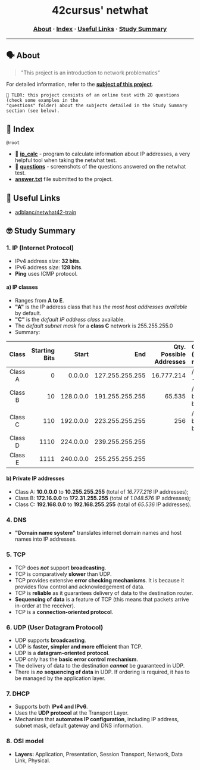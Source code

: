 <h1 align="center">
	42cursus' netwhat
</h1>

<h3 align="center">
	<a href="#%EF%B8%8F-about">About</a>
	<span> · </span>
	<a href="#-index">Index</a>
	<span> · </span>
	<a href="#-useful-links">Useful Links</a>
	<span> · </span>
	<a href="#-study-summary">Study Summary</a>
</h3>

---

## 🗣️ About

>"This project is an introduction to network problematics"

For detailed information, refer to the [**subject of this project**](../_PDFs/01-netwhat-en.pdf).

	🚀 TLDR: this project consists of an online test with 20 questions (check some examples in the
	"questions" folder) about the subjects detailed in the Study Summary section (see below).

## 📑 Index

`@root`

* 📁 [**ip_calc**](ip_calc/) - program to calculate information about IP addresses, a very helpful tool when taking the netwhat test.
* 📁 [**questions**](questions/) - screenshots of the questions answered on the netwhat test.
* [**answer.txt**](answer.txt) file submitted to the project.

## 📌 Useful Links

* [adblanc/netwhat42-train](https://github.com/adblanc/netwhat42-train)

## 🤓 Study Summary

### 1. IP (Internet Protocol)

* IPv4 address _size_: **32 bits**.
* IPv6 address _size_: **128 bits**.
* **Ping** uses ICMP protocol.

#### a) IP classes

* Ranges from **A to E**.
* **"A"** is the IP address class that has _the most host addresses available_ by default.
* **"C"** is the _default IP address class_ available.
* The _default subnet mask_ for a **class C** network is 255.255.255.0
* Summary:

| Class		| Starting Bits	| Start		| End				| Qty. Possible Addresses	| CIDR (network-machines)	| Default subnet mask	|
| :-:		| --:			| --:		| --:				| --:						| :--						| --:					|
| Class A	| 0				| 0.0.0.0	| 127.255.255.255	| 16.777.214				| /8 (1 byte - 3 bytes)		| 255.0.0.0				|
| Class B	| 10			| 128.0.0.0	| 191.255.255.255	| 65.535					| /16 (2 bytes - 2 bytes)	| 255.255.0.0			|
| Class C	| 110			| 192.0.0.0	| 223.255.255.255	| 256						| /24 (3 bytes - 1 byte)	| 255.255.255.0			|
| Class D	| 1110			| 224.0.0.0	| 239.255.255.255	| 							|							| Not defined			|
| Class E	| 1111			| 240.0.0.0	| 255.255.255.255	| 							|							| Not defined			|

#### b) Private IP addresses

* Class A: **10.0.0.0** to **10.255.255.255** (total of _16.777.216_ IP addresses);
* Class B: **172.16.0.0** to **172.31.255.255** (total of _1.048.576_ IP addresses);
* Class C: **192.168.0.0** to **192.168.255.255** (total of _65.536_ IP addresses).

### 4. DNS

* **"Domain name system"** translates internet domain names and host names into IP addresses.

### 5. TCP

* TCP does **_not_** support **broadcasting**.
* TCP is comparatively **slower** than UDP.
* TCP provides extensive **error checking mechanisms**. It is because it provides flow control and acknowledgement of data.
* TCP is **reliable** as it guarantees delivery of data to the destination router.
* **Sequencing of data** is a feature of TCP (this means that packets arrive in-order at the receiver).
* TCP is a **connection-oriented protocol**.

### 6. UDP (User Datagram Protocol)

* UDP supports **broadcasting**.
* UDP is **faster, simpler and more efficient** than TCP.
* UDP is a **datagram-oriented protocol**.
* UDP only has the **basic error control mechanism**.
* The delivery of data to the destination **_cannot_** be guaranteed in UDP.
* There is **_no_** **sequencing of data** in UDP. If ordering is required, it has to be managed by the application layer.

### 7. DHCP

* Supports both **IPv4 and IPv6**.
* Uses the **UDP protocol** at the Transport Layer.
* Mechanism that **automates IP configuration**, including IP address, subnet mask, default gateway and DNS information.

### 8. OSI model

* **Layers:** Application, Presentation, Session Transport, Network, Data Link, Physical.

